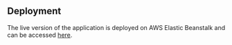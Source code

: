 ## Deployment

The live version of the application is deployed on AWS Elastic Beanstalk and can be accessed [here](http://udacity.eba-yksg3gx3.us-east-1.elasticbeanstalk.com/).

